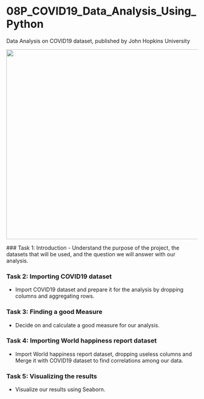 # 08P_COVID19_Data_Analysis_Using_Python
Data Analysis on COVID19 dataset, published by John Hopkins University

<p align='center'>
  <a href="#"><img src= 'https://image.cnbcfm.com/api/v1/image/106448904-158448331884720200317_world_map_1800-01.png?v=1584483493' width = 800 height = 500'></a>
</p>
### Task 1: Introduction
- Understand the purpose of the project, the datasets that will be used, and the question we will answer with our analysis.

### Task 2: Importing COVID19 dataset
- Import COVID19 dataset and prepare it for the analysis by dropping columns and aggregating rows.

### Task 3: Finding a good Measure
- Decide on and calculate a good measure for our analysis.

### Task 4: Importing World happiness report dataset
- Import World happiness report dataset, dropping useless columns and Merge it with COVID19 dataset to find correlations among our data.

### Task 5: Visualizing the results
- Visualize our results using Seaborn.
